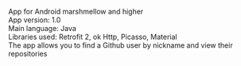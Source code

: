 App for Android marshmellow and higher
<br>App version: 1.0
<br>Main language: Java
<br>Libraries used: Retrofit 2, ok Http, Picasso, Material 
<br>The app allows you to find a Github user by nickname and view their repositories
